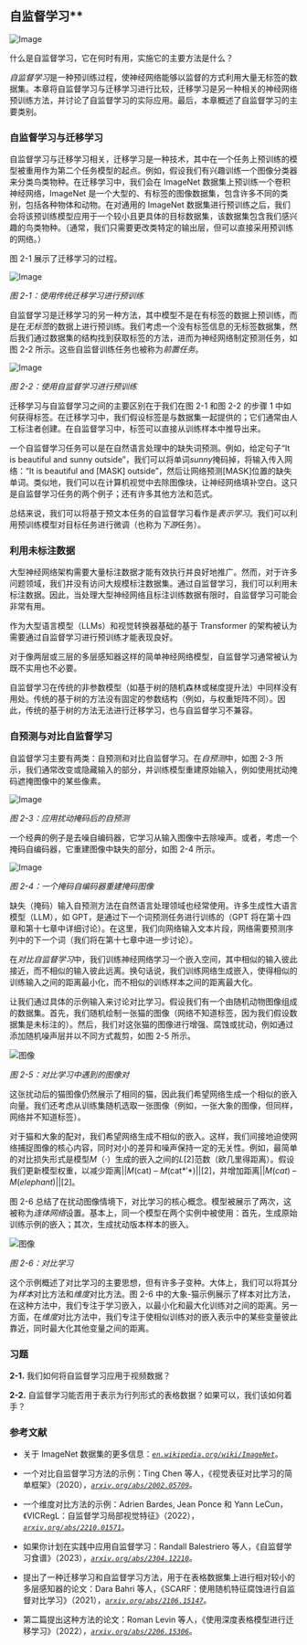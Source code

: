## 自监督学习**

![Image](img/common.jpg)

什么是自监督学习，它在何时有用，实施它的主要方法是什么？

*自监督学习*是一种预训练过程，使神经网络能够以监督的方式利用大量无标签的数据集。本章将自监督学习与迁移学习进行比较，迁移学习是另一种相关的神经网络预训练方法，并讨论了自监督学习的实际应用。最后，本章概述了自监督学习的主要类别。

### **自监督学习与迁移学习**

自监督学习与迁移学习相关，迁移学习是一种技术，其中在一个任务上预训练的模型被重用作为第二个任务模型的起点。例如，假设我们有兴趣训练一个图像分类器来分类鸟类物种。在迁移学习中，我们会在 ImageNet 数据集上预训练一个卷积神经网络，ImageNet 是一个大型的、有标签的图像数据集，包含许多不同的类别，包括各种物体和动物。在对通用的 ImageNet 数据集进行预训练之后，我们会将该预训练模型应用于一个较小且更具体的目标数据集，该数据集包含我们感兴趣的鸟类物种。（通常，我们只需要更改类特定的输出层，但可以直接采用预训练的网络。）

图 2-1 展示了迁移学习的过程。

![Image](img/02fig01.jpg)

*图 2-1：使用传统迁移学习进行预训练*

自监督学习是迁移学习的另一种方法，其中模型不是在有标签的数据上预训练，而是在*无标签*的数据上进行预训练。我们考虑一个没有标签信息的无标签数据集，然后我们通过数据集的结构找到获取标签的方法，进而为神经网络制定预测任务，如图 2-2 所示。这些自监督训练任务也被称为*前置任务*。

![Image](img/02fig02.jpg)

*图 2-2：使用自监督学习进行预训练*

迁移学习与自监督学习之间的主要区别在于我们在图 2-1 和图 2-2 的步骤 1 中如何获得标签。在迁移学习中，我们假设标签是与数据集一起提供的；它们通常由人工标注者创建。在自监督学习中，标签可以直接从训练样本中推导出来。

一个自监督学习任务可以是在自然语言处理中的缺失词预测。例如，给定句子“It is beautiful and sunny outside”，我们可以将单词*sunny*掩码掉，将输入传入网络：“It is beautiful and [MASK] outside”，然后让网络预测[MASK]位置的缺失单词。类似地，我们可以在计算机视觉中去除图像块，让神经网络填补空白。这只是自监督学习任务的两个例子；还有许多其他方法和范式。

总结来说，我们可以将基于预文本任务的自监督学习看作是*表示学习*。我们可以利用预训练模型对目标任务进行微调（也称为*下游*任务）。

### **利用未标注数据**

大型神经网络架构需要大量标注数据才能有效执行并良好地推广。然而，对于许多问题领域，我们并没有访问大规模标注数据集。通过自监督学习，我们可以利用未标注数据。因此，当处理大型神经网络且标注训练数据有限时，自监督学习可能会非常有用。

作为大型语言模型（LLMs）和视觉转换器基础的基于 Transformer 的架构被认为需要通过自监督学习进行预训练才能表现良好。

对于像两层或三层的多层感知器这样的简单神经网络模型，自监督学习通常被认为既不实用也不必要。

自监督学习在传统的非参数模型（如基于树的随机森林或梯度提升法）中同样没有用处。传统的基于树的方法没有固定的参数结构（例如，与权重矩阵不同）。因此，传统的基于树的方法无法进行迁移学习，也与自监督学习不兼容。

### **自预测与对比自监督学习**

自监督学习主要有两类：自预测和对比自监督学习。在*自预测*中，如图 2-3 所示，我们通常改变或隐藏输入的部分，并训练模型重建原始输入，例如使用扰动掩码遮掩图像中的某些像素。

![Image](img/02fig03.jpg)

*图 2-3：应用扰动掩码后的自预测*

一个经典的例子是去噪自编码器，它学习从输入图像中去除噪声。或者，考虑一个掩码自编码器，它重建图像中缺失的部分，如图 2-4 所示。

![Image](img/02fig04.jpg)

*图 2-4：一个掩码自编码器重建掩码图像*

缺失（掩码）输入自预测方法在自然语言处理领域也经常使用。许多生成性大语言模型（LLM），如 GPT，是通过下一个词预测任务进行训练的（GPT 将在第十四章和第十七章中详细讨论）。在这里，我们向网络输入文本片段，网络需要预测序列中的下一个词（我们将在第十七章中进一步讨论）。

在*对比自监督学习*中，我们训练神经网络学习一个嵌入空间，其中相似的输入彼此接近，而不相似的输入彼此远离。换句话说，我们训练网络生成嵌入，使得相似的训练输入之间的距离最小化，而不相似的训练样本之间的距离最大化。

让我们通过具体的示例输入来讨论对比学习。假设我们有一个由随机动物图像组成的数据集。首先，我们随机绘制一张猫的图像（网络不知道标签，因为我们假设数据集是未标注的）。然后，我们对这张猫的图像进行增强、腐蚀或扰动，例如通过添加随机噪声层并以不同方式裁剪，如图 2-5 所示。

![图像](img/02fig05.jpg)

*图 2-5：对比学习中遇到的图像对*

这张扰动后的猫图像仍然展示了相同的猫，因此我们希望网络生成一个相似的嵌入向量。我们还考虑从训练集随机选取一张图像（例如，一张大象的图像，但同样，网络并不知道标签）。

对于猫和大象的配对，我们希望网络生成不相似的嵌入。这样，我们间接地迫使网络捕捉图像的核心内容，同时对小的差异和噪声保持一定的无关性。例如，最简单的对比损失形式是模型*M*（·）生成的嵌入之间的*L*[2]范数（欧几里得距离）。假设我们更新模型权重，以减少距离||*M*(cat) – *M*(cat*′*)||[2]，并增加距离||*M*(*cat*) – *M*(*elephant*)||[2]。

图 2-6 总结了在扰动图像情境下，对比学习的核心概念。模型被展示了两次，这被称为*连体网络*设置。基本上，同一个模型在两个实例中被使用：首先，生成原始训练示例的嵌入；其次，生成扰动版本样本的嵌入。

![图像](img/02fig06.jpg)

*图 2-6：对比学习*

这个示例概述了对比学习的主要思想，但有许多子变种。大体上，我们可以将其分为*样本*对比方法和*维度*对比方法。图 2-6 中的大象-猫示例展示了样本对比方法，在这种方法中，我们专注于学习嵌入，以最小化和最大化训练对之间的距离。另一方面，在*维度*对比方法中，我们专注于使相似训练对的嵌入表示中的某些变量彼此靠近，同时最大化其他变量之间的距离。

### **习题**

**2-1.** 我们如何将自监督学习应用于视频数据？

**2-2.** 自监督学习能否用于表示为行列形式的表格数据？如果可以，我们该如何着手？

### **参考文献**

+   关于 ImageNet 数据集的更多信息：*[`en.wikipedia.org/wiki/ImageNet`](https://en.wikipedia.org/wiki/ImageNet)*。

+   一个对比自监督学习方法的示例：Ting Chen 等人，《视觉表征对比学习的简单框架》（2020），*[`arxiv.org/abs/2002.05709`](https://arxiv.org/abs/2002.05709)*。

+   一个维度对比方法的示例：Adrien Bardes, Jean Ponce 和 Yann LeCun，《VICRegL：自监督学习局部视觉特征》（2022），*[`arxiv.org/abs/2210.01571`](https://arxiv.org/abs/2210.01571)*。

+   如果你计划在实践中应用自监督学习：Randall Balestriero 等人，《自监督学习食谱》（2023），*[`arxiv.org/abs/2304.12210`](https://arxiv.org/abs/2304.12210)*。

+   提出了一种迁移学习和自监督学习方法，用于在表格数据集上进行相对较小的多层感知器的论文：Dara Bahri 等人，《SCARF：使用随机特征腐蚀进行自监督对比学习》（2021），*[`arxiv.org/abs/2106.15147`](https://arxiv.org/abs/2106.15147)*。

+   第二篇提出这种方法的论文：Roman Levin 等人，《使用深度表格模型进行迁移学习》（2022），*[`arxiv.org/abs/2206.15306`](https://arxiv.org/abs/2206.15306)*。
